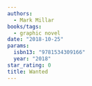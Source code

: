 ```yaml
---
authors:
  - Mark Millar
books/tags:
  - graphic novel
date: "2018-10-25"
params:
  isbn13: "9781534309166"
  year: "2018"
star_rating: 0
title: Wanted
---
```


<!--more-->
